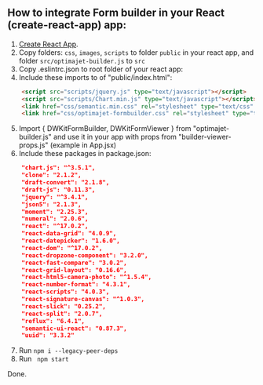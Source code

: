 ## How to integrate Form builder in your React (create-react-app) app:

1. [Create React App](https://github.com/facebook/create-react-app).
2. Copy folders: ```css```, ```images```, ```scripts``` to folder ```public``` in your react app, and folder ```src/optimajet-builder.js``` to ```src```
3. Copy .eslintrc.json to root folder of  your react app:
4. Include these imports to <body> of "public/index.html":
```html
    <script src="scripts/jquery.js" type="text/javascript"></script>
    <script src="scripts/Chart.min.js" type="text/javascript"></script>
    <link href="css/semantic.min.css" rel="stylesheet" type="text/css" />
    <link href="css/optimajet-formbuilder.css" rel="stylesheet" type="text/css" />
```    
5. Import { DWKitFormBuilder, DWKitFormViewer } from  "optimajet-builder.js" and use it in your app with props from "builder-viewer-props.js" (example in App.jsx)
6. Include these packages in package.json:
```json
    "chart.js": "^3.5.1",
    "clone": "2.1.2",
    "draft-convert": "2.1.8",
    "draft-js": "0.11.3",
    "jquery": "^3.4.1",
    "json5": "2.1.3",
    "moment": "2.25.3",
    "numeral": "2.0.6",
    "react": "^17.0.2",
    "react-data-grid": "4.0.9",
    "react-datepicker": "1.6.0",
    "react-dom": "^17.0.2",
    "react-dropzone-component": "3.2.0",
    "react-fast-compare": "3.0.2",
    "react-grid-layout": "0.16.6",
    "react-html5-camera-photo": "^1.5.4",
    "react-number-format": "4.3.1",
    "react-scripts": "4.0.3",
    "react-signature-canvas": "^1.0.3",
    "react-slick": "0.25.2",
    "react-split": "2.0.7",
    "reflux": "6.4.1",
    "semantic-ui-react": "0.87.3",
    "uuid": "3.3.2"
```
7. Run ```npm i --legacy-peer-deps```
8. Run ``` npm start```

Done.
